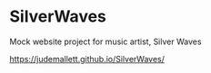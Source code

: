 # SilverWaves
Mock website project for music artist, Silver Waves

https://judemallett.github.io/SilverWaves/
